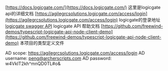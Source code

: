 [https://docs.logicgate.com/](https://docs.logicgate.com/) 这里是logicgate api的详细文档
[https://agilegrcsolutions.logicgate.com/access/login](https://agilegrcsolutions.logicgate.com/access/login) logicgate的登录地址
[logicgate swagger API](https://help.logicgate.com/en/collections/190052-api-sso-resources-integrating-logicgate-with-other-systems) logicgate API 帮助文档
[https://github.com/freewind-demos/typescript-logicgate-api-node-client-demo](https://github.com/freewind-demos/typescript-logicgate-api-node-client-demo) 本项目的类型定义文件



AD scope: https://agilegrcsolutions.logicgate.com/access/login
AD username: peng@archerscripts.com
AD password:  w4VkIT2kh^mnQD0TL#o&